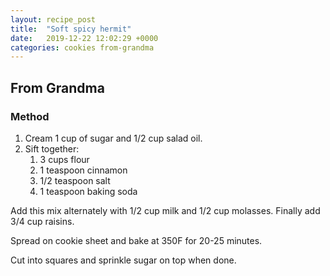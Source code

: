 ```yaml
---
layout: recipe_post
title:  "Soft spicy hermit"
date:   2019-12-22 12:02:29 +0000
categories: cookies from-grandma
---
```


## From Grandma
### Method
1. Cream 1 cup of sugar and 1/2 cup salad oil.
2. Sift together:
	1. 3 cups flour
	2. 1 teaspoon cinnamon
	3. 1/2 teaspoon salt
	4. 1 teaspoon baking soda



Add this mix alternately with 1/2 cup milk and 1/2 cup molasses. Finally add 3/4 cup raisins.


 Spread on cookie sheet and bake at 350F for 20-25 minutes.


Cut into squares and sprinkle sugar on top when done.
